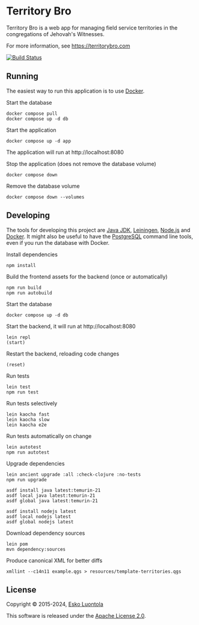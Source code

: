 # Territory Bro

Territory Bro is a web app for managing field service territories in the congregations of Jehovah's Witnesses.

For more information, see <https://territorybro.com>

[![Build Status](https://luontola.semaphoreci.com/badges/territory-bro/branches/main.svg?style=shields)](https://luontola.semaphoreci.com/projects/territory-bro)

## Running

The easiest way to run this application is to use [Docker](https://www.docker.com/products/docker-desktop).

Start the database

    docker compose pull
    docker compose up -d db

Start the application

    docker compose up -d app

The application will run at http://localhost:8080

Stop the application (does not remove the database volume)

    docker compose down

Remove the database volume

    docker compose down --volumes

## Developing

The tools for developing this project are
[Java JDK](https://www.oracle.com/java/technologies/downloads/),
[Leiningen](https://github.com/technomancy/leiningen),
[Node.js](https://nodejs.org/) and
[Docker](https://www.docker.com/). It might also be useful to have the [PostgreSQL](https://www.postgresql.org/) command
line tools, even if you run the database with Docker.

Install dependencies

    npm install

Build the frontend assets for the backend (once or automatically)

    npm run build
    npm run autobuild

Start the database

    docker compose up -d db

Start the backend, it will run at http://localhost:8080

    lein repl
    (start)

Restart the backend, reloading code changes

    (reset)

Run tests

    lein test
    npm run test

Run tests selectively

    lein kaocha fast
    lein kaocha slow
    lein kaocha e2e

Run tests automatically on change

    lein autotest
    npm run autotest

Upgrade dependencies

    lein ancient upgrade :all :check-clojure :no-tests
    npm run upgrade

    asdf install java latest:temurin-21
    asdf local java latest:temurin-21
    asdf global java latest:temurin-21

    asdf install nodejs latest
    asdf local nodejs latest
    asdf global nodejs latest

Download dependency sources

    lein pom
    mvn dependency:sources

Produce canonical XML for better diffs

    xmllint --c14n11 example.qgs > resources/template-territories.qgs

## License

Copyright © 2015-2024, [Esko Luontola](https://www.luontola.fi)

This software is released under the [Apache License 2.0](https://www.apache.org/licenses/LICENSE-2.0).
